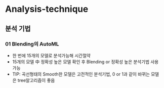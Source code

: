 # Analysis-technique
## 분석 기법

### 01 Blending의 AutoML
+ 한 번에 15개의 모델로 분석가능해 시간절약
+ 15개의 모델 中 정확성 높은 모델 확인 후 Blending or 정확성 높은 분석기법 사용 가능
+ TIP: 곡선형태의 Smooth한 모델은 고전적인 분석기법, 0 or 1과 같이 바뀌는 모델은 tree알고리즘이 좋음
